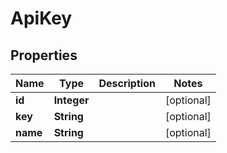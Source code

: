 
# ApiKey

## Properties
Name | Type | Description | Notes
------------ | ------------- | ------------- | -------------
**id** | **Integer** |  |  [optional]
**key** | **String** |  |  [optional]
**name** | **String** |  |  [optional]



